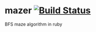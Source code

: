 # mazer [![Build Status](https://travis-ci.org/fanixk/mazer.svg?branch=master)](https://travis-ci.org/fanixk/mazer)
BFS maze algorithm in ruby

